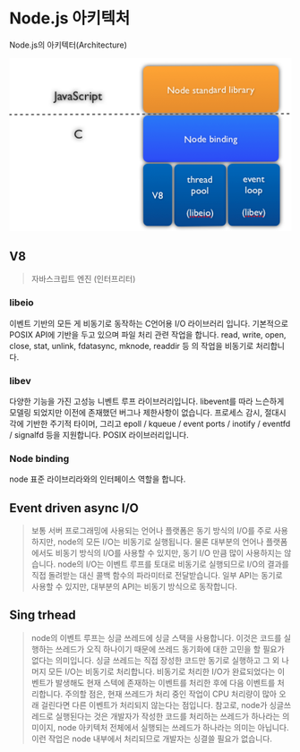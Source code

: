 # Node.js 아키텍처

Node.js의 아키텍터(Architecture)

![스크린샷\_2010-10-25\_오후\_8.50.37.png](resources/09BBF839A74A7ACA05573A0ADAC6CBFE.png)

## V8
> 자바스크립트 엔진 (인터프리터)
### libeio
이벤트 기반의 모든 게 비동기로 동작하는 C언어용 I/O 라이브러리 입니다.
기본적으로 POSIX API에 기반을 두고 있으며 파일 처리 관련 작업을 합니다.
read, write, open, close, stat, unlink, fdatasync, mknode, readdir 등 의 작업을 비동기로 처리합니다.
### libev
다양한 기능을 가진 고성능 니벤트 루프 라이브러리입니다. libevent를 따라 느슨하게 모델링 되었지만 이전에 존재했던 버그나 제한사항이 없습니다. 프로세스 감시, 절대시각에 기반한 주기적 타이머, 그리고 epoll / kqueue / event ports / inotify / eventfd / signalfd 등을 지원합니다. POSIX 라이브러리입니다.
### Node binding
node 표준 라이브리라와의 인터페이스 역할을 합니다.

## Event driven async I/O
> 보통 서버 프로그래밍에 사용되는 언어나 플랫폼은 동기 방식의 I/O를 주로 사용하지만, node의 모든 I/O는 비동기로 실행됩니다. 물론 대부분의 언어나 플랫폼에서도 비동기 방식의 I/O를 사용할 수 있지만, 동기 I/O 만큼 많이 사용하지는 않습니다.
node의 I/O는 이벤트 루프를 토대로 비동기로 실행되므로 I/O의 결과를 직접 돌려받는 대신 콜백 함수의 파라미터로 전달받습니다. 일부 API는 동기로 사용할 수 있지만, 대부분의 API는 비동기 방식으로 동작합니다.

## Sing trhead
> node의 이벤트 루프는 싱글 쓰레드에 싱글 스택을 사용합니다. 이것은 코드를 실행하는 쓰레드가 오직 하나이기 때문에 쓰레드 동기화에 대한 고민을 할 필요가 없다는 의미입니다.
싱글 쓰레드는 직접 장성한 코드만 동기로 실행하고 그 외 나머지 모든 I/O는 비동기로 처리합니다. 비동기로 처리한 I/O가 완료되었다는 이벤트가 발생해도 현재 스텍에 존재하는 이벤트를 처리한 후에 다음 이벤트를 처리합니다.
주의할 점은, 현재 쓰레드가 처리 중인 작업이 CPU 처리량이 많아 오래 걸린다면 다른 이벤트가 처리되지 않는다는 점입니다.
참고로, node가 싱글쓰레드로 실행된다는 것은 개발자가 작성한 코드를 처리하는 쓰레드가 하나라는 의미이지, node 아키텍처 전체에서 실행되는 쓰레드가 하나라는 의미는 아닙니다. 이런 작업은 node 내부에서 처리되므로 개발자는 싱결쓸 필요가 없습니다.